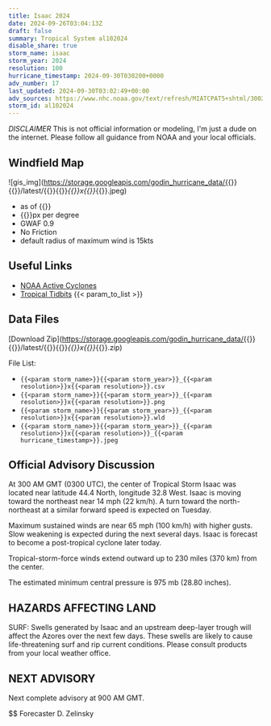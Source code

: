 ```yaml
---
title: Isaac 2024
date: 2024-09-26T03:04:13Z
draft: false
summary: Tropical System al102024
disable_share: true
storm_name: isaac
storm_year: 2024
resolution: 100
hurricane_timestamp: 2024-09-30T030200+0000
adv_number: 17
last_updated: 2024-09-30T03:02:49+00:00
adv_sources: https://www.nhc.noaa.gov/text/refresh/MIATCPAT5+shtml/300239.shtml;https://www.nhc.noaa.gov/refresh/graphics_at5+shtml/024147.shtml?cone
storm_id: al102024
---
```

*DISCLAIMER* This is not official information or modeling, I'm just a dude on the internet.  Please follow all guidance from NOAA and your local officials.

## Windfield Map
![gis_img](https://storage.googleapis.com/godin_hurricane_data/{{<param storm_name>}}{{<param storm_year>}}/latest/{{<param storm_name>}}{{<param storm_year>}}_{{<param resolution>}}x{{<param resolution>}}_{{<param hurricane_timestamp>}}.jpeg)

- as of {{<param last_updated>}}
- {{<param resolution>}}px per degree
- GWAF 0.9
- No Friction
- default radius of maximum wind is 15kts

## Useful Links
- [NOAA Active Cyclones](https://www.nhc.noaa.gov/)
- [Tropical Tidbits](https://www.tropicaltidbits.com/storminfo/)
{{< param_to_list >}}

## Data Files
[Download Zip](https://storage.googleapis.com/godin_hurricane_data/{{<param storm_name>}}{{<param storm_year>}}/latest/{{<param storm_name>}}{{<param storm_year>}}_{{<param resolution>}}x{{<param resolution>}}_{{<param hurricane_timestamp>}}.zip)

File List:
- `{{<param storm_name>}}{{<param storm_year>}}_{{<param resolution>}}x{{<param resolution>}}.csv`
- `{{<param storm_name>}}{{<param storm_year>}}_{{<param resolution>}}x{{<param resolution>}}.png`
- `{{<param storm_name>}}{{<param storm_year>}}_{{<param resolution>}}x{{<param resolution>}}.wld`
- `{{<param storm_name>}}{{<param storm_year>}}_{{<param resolution>}}x{{<param resolution>}}_{{<param hurricane_timestamp>}}.jpeg`


## Official Advisory Discussion
At 300 AM GMT (0300 UTC), the center of Tropical Storm Isaac was
located near latitude 44.4 North, longitude 32.8 West. Isaac is
moving toward the northeast near 14 mph (22 km/h). A turn toward 
the north-northeast at a similar forward speed is expected on 
Tuesday.
 
Maximum sustained winds are near 65 mph (100 km/h) with higher
gusts.  Slow weakening is expected during the next several days. 
Isaac is forecast to become a post-tropical cyclone later today.
 
Tropical-storm-force winds extend outward up to 230 miles (370 km)
from the center.
 
The estimated minimum central pressure is 975 mb (28.80 inches).
 
 
HAZARDS AFFECTING LAND
----------------------
SURF:  Swells generated by Isaac and an upstream deep-layer trough
will affect the Azores over the next few days. These swells are
likely to cause life-threatening surf and rip current conditions.
Please consult products from your local weather office.
 
 
NEXT ADVISORY
-------------
Next complete advisory at 900 AM GMT.
 
$$
Forecaster D. Zelinsky
